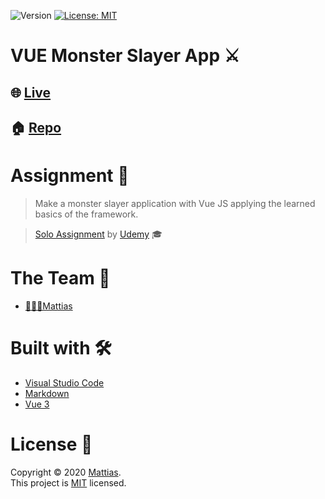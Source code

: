 <p>
  <img alt="Version" src="https://img.shields.io/badge/version-1.0.0-blue.svg?cacheSeconds=2592000" />
  <a href="https://github.com/WiseCoding/vue-monsterslayer/blob/main/LICENSE" target="_blank">
    <img alt="License: MIT" src="https://img.shields.io/github/license/WiseCoding/vue-monsterslayer" />
  </a>
</p>

# VUE Monster Slayer App ⚔️

## 🌐 [Live](https://wisecoding.github.io/vue-monsterslayer/)

## 🏠 [Repo](https://github.com/WiseCoding/vue-monsterslayer#readme)

# Assignment 📝

> Make a monster slayer application with Vue JS applying the learned basics of the framework.

> [Solo Assignment](https://www.udemy.com/course/vuejs-2-the-complete-guide/) by [Udemy](https://www.udemy.com) 🎓

# The Team 👥

- [👨🏼‍💻Mattias](https://github.com/WiseCoding/)

# Built with 🛠

- [Visual Studio Code](https://code.visualstudio.com/)
- [Markdown](https://www.markdownguide.org/)
- [Vue 3](https://v3.vuejs.org/)

# License 📎

Copyright © 2020 [Mattias](https://github.com/WiseCoding).<br />
This project is [MIT](https://github.com/WiseCoding/vue-monsterslayer/blob/main/LICENSE) licensed.
